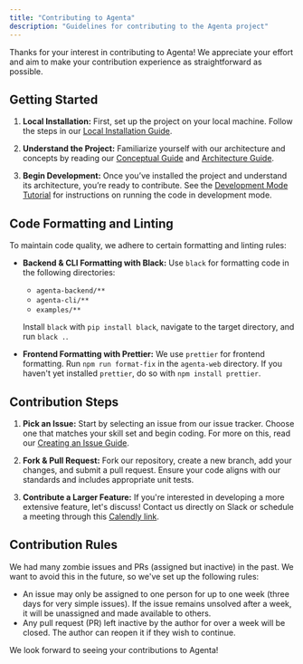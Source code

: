```yaml
---
title: "Contributing to Agenta"
description: "Guidelines for contributing to the Agenta project"
---
```


Thanks for your interest in contributing to Agenta! We appreciate your effort and aim to make your contribution experience as straightforward as possible.

## Getting Started

1. **Local Installation:** First, set up the project on your local machine. Follow the steps in our [Local Installation Guide](https://docs.agenta.ai/self-host/host-locally). 

2. **Understand the Project:** Familiarize yourself with our architecture and concepts by reading our [Conceptual Guide](https://docs.agenta.ai/guides/how_does_agenta_work) and [Architecture Guide](https://docs.agenta.ai/guides/how_does_agenta_work#agenta-architecture).

3. **Begin Development:** Once you’ve installed the project and understand its architecture, you’re ready to contribute. See the [Development Mode Tutorial](https://docs.agenta.ai/misc/contributing/development-mode) for instructions on running the code in development mode.

## Code Formatting and Linting

To maintain code quality, we adhere to certain formatting and linting rules:

- **Backend & CLI Formatting with Black:** Use `black` for formatting code in the following directories:
    - `agenta-backend/**`
    - `agenta-cli/**`
    - `examples/**`

  Install `black` with `pip install black`, navigate to the target directory, and run `black .`.

- **Frontend Formatting with Prettier:** We use `prettier` for frontend formatting. Run `npm run format-fix` in the `agenta-web` directory. If you haven't yet installed `prettier`, do so with `npm install prettier`.

## Contribution Steps

1. **Pick an Issue:** Start by selecting an issue from our issue tracker. Choose one that matches your skill set and begin coding. For more on this, read our [Creating an Issue Guide](file-issue).

2. **Fork & Pull Request:** Fork our repository, create a new branch, add your changes, and submit a pull request. Ensure your code aligns with our standards and includes appropriate unit tests.

3. **Contribute a Larger Feature:** If you're interested in developing a more extensive feature, let's discuss! Contact us directly on Slack or schedule a meeting through this [Calendly link](https://usemotion.com/meet/mahmoud-mabrouk-r0qp/collaborate?d=30).

## Contribution Rules

We had many zombie issues and PRs (assigned but inactive) in the past. We want to avoid this in the future, so we've set up the following rules:
- An issue may only be assigned to one person for up to one week (three days for very simple issues). If the issue remains unsolved after a week, it will be unassigned and made available to others.
- Any pull request (PR) left inactive by the author for over a week will be closed. The author can reopen it if they wish to continue.

We look forward to seeing your contributions to Agenta!